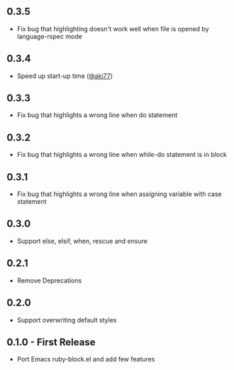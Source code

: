## 0.3.5
* Fix bug that highlighting doesn't work well when file is opened by language-rspec mode

## 0.3.4
* Speed up start-up time ([@aki77])

## 0.3.3
* Fix bug that highlights a wrong line when do statement

## 0.3.2
* Fix bug that highlights a wrong line when while-do statement is in block

## 0.3.1
* Fix bug that highlights a wrong line when assigning variable with case statement

## 0.3.0
* Support else, elsif, when, rescue and ensure

## 0.2.1
* Remove Deprecations

## 0.2.0
* Support overwriting default styles

## 0.1.0 - First Release
* Port Emacs ruby-block.el and add few features

[@aki77]: https://github.com/aki77
